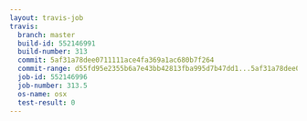 ```yaml
---
layout: travis-job
travis:
  branch: master
  build-id: 552146991
  build-number: 313
  commit: 5af31a78dee0711111ace4fa369a1ac680b7f264
  commit-range: d55fd95e2355b6a7e43bb42813fba995d7b47dd1...5af31a78dee0711111ace4fa369a1ac680b7f264
  job-id: 552146996
  job-number: 313.5
  os-name: osx
  test-result: 0
---
```

